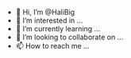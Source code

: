 - 👋 Hi, I’m @HaliBig
- 👀 I’m interested in ...
- 🌱 I’m currently learning ...
- 💞️ I’m looking to collaborate on ...
- 📫 How to reach me ...

<!---
HaliBig/HaliBig is a ✨ special ✨ repository because its `README.md` (this file) appears on your GitHub profile.
You can click the Preview link to take a look at your changes.
--->
